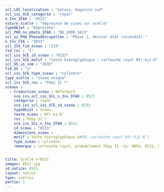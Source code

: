 ```yaml
---
scl_LOC_localisation : "palais, magasins sud"
scl_iss_SCE_categorie : "royal"
n_Inv_IFAO : "8521"
nature_scelle : "empreinte de sceau sur scellé"
typeObjet : "Empreinte"
scl_PHO_no_photo_IFAO : "NU_2009_3413"
scl_us_PHA_PhasedOccupation : "Phase 1, dernier état (incendié)."
n_Inv_CSA : "3033"
scl_ISS_fid_sceau : "133"
fid_loc : "1"
scl_iss_SCE_id_sceau : "0133"
scl_iss_SCE_motif : "texte hiéroglyphique : cartouche royal Nfr-kȝ[-R‘]"
scl_US_us_nom : "2635"
fid_US : "3"
scl_iss_SCE_type_sceau : "cylindre"
type_scelle : "sceau unique"
scl_iss_SCE_roi : "Pépy II ?"
sceaux :
  - traduction_sceau : Néferkarê
    sce_iss_scl_iss_SCL_n_Inv_IFAO : 8521
    categorie : royal
    sce_iss_scl_iss_SCE_id_sceau : 0133
    typeObjet : Sceau
    texte_sceau : Nfr-kȝ-Rʿ 
    roi : Pépy II ?
    sce_iss_SCL_n_Inv_IFAO : 8521
    id_sceau : "0133"
    dimensions_sceau : 
    motif : texte hiéroglyphique &#58; cartouche royal Nfr-kȝ[-R‘]
    type_sceau : cylindre
    remarque : cartouche royal, probablement Pépy II. Cp. 0054, 0111, 0130.


title: Scellé n°8521
images: 8521.jpg
id_notice: 8521
layout: notice
type: scelles
partie: 1
---
```

